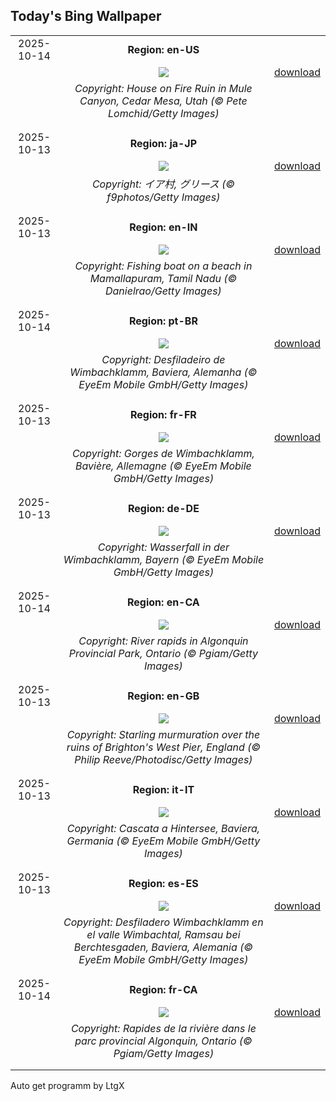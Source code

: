 ## Today's Bing Wallpaper
|      |      |      |
| :----: | :----: | :----: |
|2025-10-14|**Region: en-US**||
||![](https://www.bing.com/th?id=OHR.MuleCanyon_EN-US0527899523_UHD.jpg&pid=hp&w=1152&h=648&rs=1&c=4)| [download](https://www.bing.com/th?id=OHR.MuleCanyon_EN-US0527899523_UHD.jpg)|
||*Copyright: House on Fire Ruin in Mule Canyon, Cedar Mesa, Utah (© Pete Lomchid/Getty Images)*
||
|||
|2025-10-13|**Region: ja-JP**||
||![](https://www.bing.com/th?id=OHR.OiaSantorini_JA-JP8051360298_UHD.jpg&pid=hp&w=1152&h=648&rs=1&c=4)| [download](https://www.bing.com/th?id=OHR.OiaSantorini_JA-JP8051360298_UHD.jpg)|
||*Copyright: イア村, グリース (© f9photos/Getty Images)*
||
|||
|2025-10-13|**Region: en-IN**||
||![](https://www.bing.com/th?id=OHR.MamallapuramBoat_EN-IN7710066435_UHD.jpg&pid=hp&w=1152&h=648&rs=1&c=4)| [download](https://www.bing.com/th?id=OHR.MamallapuramBoat_EN-IN7710066435_UHD.jpg)|
||*Copyright: Fishing boat on a beach in Mamallapuram, Tamil Nadu (© Danielrao/Getty Images)*
||
|||
|2025-10-14|**Region: pt-BR**||
||![](https://www.bing.com/th?id=OHR.HinterseeWaterfall_PT-BR2829623135_UHD.jpg&pid=hp&w=1152&h=648&rs=1&c=4)| [download](https://www.bing.com/th?id=OHR.HinterseeWaterfall_PT-BR2829623135_UHD.jpg)|
||*Copyright: Desfiladeiro de Wimbachklamm, Baviera, Alemanha (© EyeEm Mobile GmbH/Getty Images)*
||
|||
|2025-10-13|**Region: fr-FR**||
||![](https://www.bing.com/th?id=OHR.HinterseeWaterfall_FR-FR3043490046_UHD.jpg&pid=hp&w=1152&h=648&rs=1&c=4)| [download](https://www.bing.com/th?id=OHR.HinterseeWaterfall_FR-FR3043490046_UHD.jpg)|
||*Copyright: Gorges de Wimbachklamm, Bavière, Allemagne (© EyeEm Mobile GmbH/Getty Images)*
||
|||
|2025-10-13|**Region: de-DE**||
||![](https://www.bing.com/th?id=OHR.HinterseeWaterfall_DE-DE9807935907_UHD.jpg&pid=hp&w=1152&h=648&rs=1&c=4)| [download](https://www.bing.com/th?id=OHR.HinterseeWaterfall_DE-DE9807935907_UHD.jpg)|
||*Copyright: Wasserfall in der Wimbachklamm, Bayern (© EyeEm Mobile GmbH/Getty Images)*
||
|||
|2025-10-14|**Region: en-CA**||
||![](https://www.bing.com/th?id=OHR.AlgonParkOnt_EN-CA8810326454_UHD.jpg&pid=hp&w=1152&h=648&rs=1&c=4)| [download](https://www.bing.com/th?id=OHR.AlgonParkOnt_EN-CA8810326454_UHD.jpg)|
||*Copyright: River rapids in Algonquin Provincial Park, Ontario (© Pgiam/Getty Images)*
||
|||
|2025-10-13|**Region: en-GB**||
||![](https://www.bing.com/th?id=OHR.StarlingBrighton2025_EN-GB5939254897_UHD.jpg&pid=hp&w=1152&h=648&rs=1&c=4)| [download](https://www.bing.com/th?id=OHR.StarlingBrighton2025_EN-GB5939254897_UHD.jpg)|
||*Copyright: Starling murmuration over the ruins of Brighton's West Pier, England (© Philip Reeve/Photodisc/Getty Images)*
||
|||
|2025-10-13|**Region: it-IT**||
||![](https://www.bing.com/th?id=OHR.HinterseeWaterfall_IT-IT9638907457_UHD.jpg&pid=hp&w=1152&h=648&rs=1&c=4)| [download](https://www.bing.com/th?id=OHR.HinterseeWaterfall_IT-IT9638907457_UHD.jpg)|
||*Copyright: Cascata a Hintersee, Baviera, Germania (© EyeEm Mobile GmbH/Getty Images)*
||
|||
|2025-10-13|**Region: es-ES**||
||![](https://www.bing.com/th?id=OHR.HinterseeWaterfall_ES-ES0526830866_UHD.jpg&pid=hp&w=1152&h=648&rs=1&c=4)| [download](https://www.bing.com/th?id=OHR.HinterseeWaterfall_ES-ES0526830866_UHD.jpg)|
||*Copyright: Desfiladero Wimbachklamm en el valle Wimbachtal, Ramsau bei Berchtesgaden, Baviera, Alemania (© EyeEm Mobile GmbH/Getty Images)*
||
|||
|2025-10-14|**Region: fr-CA**||
||![](https://www.bing.com/th?id=OHR.AlgonParkOnt_FR-CA7190465944_UHD.jpg&pid=hp&w=1152&h=648&rs=1&c=4)| [download](https://www.bing.com/th?id=OHR.AlgonParkOnt_FR-CA7190465944_UHD.jpg)|
||*Copyright: Rapides de la rivière dans le parc provincial Algonquin, Ontario (© Pgiam/Getty Images)*
||
|||

Auto get programm by LtgX
